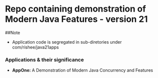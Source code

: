 # Repo containing demonstration of Modern Java Features - version 21

##Note
 - Application code is segregated in sub-diretories under com/rishee/java21apps

### Applications & their significance

* **AppOne:** A Demonstration of Modern Java Concurrency and Features
